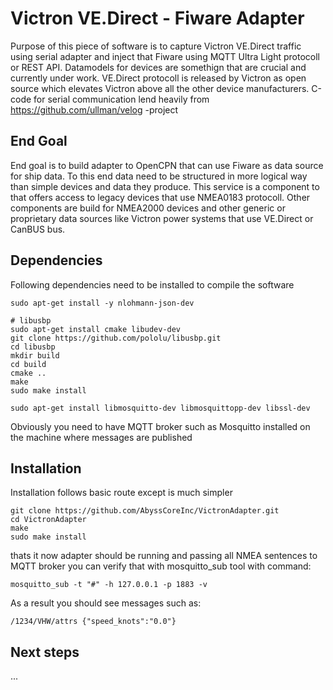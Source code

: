# Victron VE.Direct - Fiware Adapter

Purpose of this piece of software is to capture Victron VE.Direct traffic using serial adapter and
inject that Fiware using MQTT Ultra Light protocoll or REST API. Datamodels for devices are somethign that are crucial and 
currently under work. VE.Direct protocoll is released by Victron as open source which elevates Victron above all the other device manufacturers. 
C-code for serial communication lend heavily from https://github.com/ullman/velog -project

## End Goal
End goal is to build adapter to OpenCPN that can use Fiware as data source for ship data. To this end data need to be 
structured in more logical way than simple devices and data they produce. This service is a component to that offers 
access to legacy devices that use NMEA0183 protocoll. Other components are build for NMEA2000 devices and other 
generic or proprietary data sources like Victron power systems that use VE.Direct or CanBUS bus. 

## Dependencies
Following dependencies need to be installed to compile the software
```
sudo apt-get install -y nlohmann-json-dev

# libusbp
sudo apt-get install cmake libudev-dev
git clone https://github.com/pololu/libusbp.git
cd libusbp
mkdir build
cd build
cmake ..
make
sudo make install

sudo apt-get install libmosquitto-dev libmosquittopp-dev libssl-dev
```
Obviously you need to have MQTT broker such as Mosquitto installed on the machine where messages are published
## Installation
Installation follows basic route except is much simpler
```
git clone https://github.com/AbyssCoreInc/VictronAdapter.git
cd VictronAdapter
make
sudo make install
```
thats it now adapter should be running and passing all NMEA sentences to MQTT broker
you can verify that with mosquitto_sub tool with command:
```
mosquitto_sub -t "#" -h 127.0.0.1 -p 1883 -v
```
As a result you should see messages such as:
```
/1234/VHW/attrs {"speed_knots":"0.0"}
```
## Next steps
...
